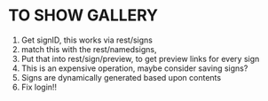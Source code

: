 # TO SHOW GALLERY


1. Get signID, this works via rest/signs
2. match this with the rest/namedsigns,
3. Put that into rest/sign/preview, to get preview links for every sign
4. This is an expensive operation, maybe consider saving signs?
5. Signs are dynamically generated based upon contents
6. Fix login!!  